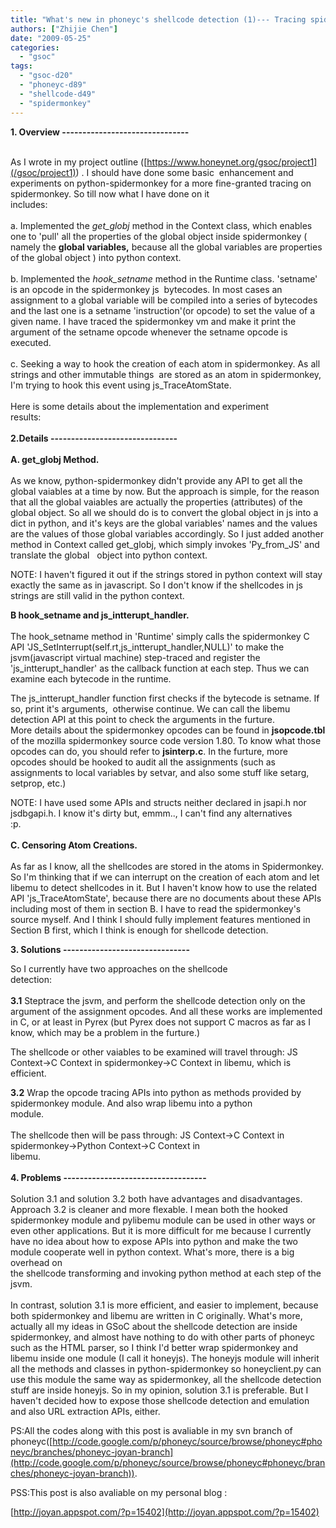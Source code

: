 ```yaml
---
title: "What's new in phoneyc's shellcode detection (1)--- Tracing spidermonkey"
authors: ["Zhijie Chen"]
date: "2009-05-25"
categories: 
  - "gsoc"
tags: 
  - "gsoc-d20"
  - "phoneyc-d89"
  - "shellcode-d49"
  - "spidermonkey"
---
```


**1\. Overview -------------------------------**

  

                                                                                                                
As I wrote in my project outline ([https://www.honeynet.org/gsoc/project1](/gsoc/project1)) . I should have done some basic  enhancement and experiments on python-spidermonkey for a more fine-granted tracing on spidermonkey. So till now what I have done on it includes:                                                                                
                                                                                                                
a. Implemented the _get\_globj_ method in the Context class, which enables one to 'pull' all the properties of the global object inside spidermonkey ( namely the **global variables,** because all the global variables are properties of the global object ) into python context.                                                          
                                                                                                                
b. Implemented the _hook\_setname_ method in the Runtime class. 'setname' is an opcode in the spidermonkey js  bytecodes. In most cases an assignment to a global variable will be compiled into a series of bytecodes and the last one is a setname 'instruction'(or opcode) to set the value of a given name. I have traced the spidermonkey vm and make it print the argument of the setname opcode whenever the setname opcode is executed.                
                                                                                                                
c. Seeking a way to hook the creation of each atom in spidermonkey. As all strings and other immutable things  are stored as an atom in spidermonkey, I'm trying to hook this event using js\_TraceAtomState.                   
                                                                                                                
Here is some details about the implementation and experiment results:                                           
                                                                                                                
**2.Details -------------------------------**                                                                                                                 
**A. get\_globj Method.**                                                                                                                 
As we know, python-spidermonkey didn't provide any API to get all the global vaiables at a time by now. But the approach is simple, for the reason that all the global vaiables are actually the properties (attributes) of the global object. So all we should do is to convert the global object in js into a dict in python, and it's keys are the global variables' names and the values are the values of those global variables accordingly. So I just added another method in Context called get\_globj, which simply invokes 'Py\_from\_JS' and translate the global   object into python context. 

  

NOTE: I haven't figured it out if the strings stored in python context will stay exactly the same as in javascript. So I don't know if the shellcodes in js strings are still valid in the python context. 

  

**B hook\_setname and js\_intterupt\_handler.**                                                                                                                 
The hook\_setname method in 'Runtime' simply calls the spidermonkey C API 'JS\_SetInterrupt(self.rt,js\_intterupt\_handler,NULL)' to make the jsvm(javascript virtual machine) step-traced and register the 'js\_intterupt\_handler' as the callback function at each step. Thus we can examine each bytecode in the runtime. 

  

The js\_intterupt\_handler function first checks if the bytecode is setname. If so, print it's arguments,  otherwise continue. We can call the libemu detection API at this point to check the arguments in the furture.   
More details about the spidermonkey opcodes can be found in **jsopcode.tbl** of the mozilla spidermonkey source code version 1.80. To know what those opcodes can do, you should refer to **jsinterp.c**. In the furture, more opcodes should be hooked to audit all the assignments (such as assignments to local variables by setvar, and also some stuff like setarg, setprop, etc.) 

  

NOTE: I have used some APIs and structs neither declared in jsapi.h nor jsdbgapi.h. I know it's dirty but, emmm.., I can't find any alternatives :p.                                                                       
                                                                                                                
**C. Censoring Atom Creations.**                                                                                                                 
As far as I know, all the shellcodes are stored in the atoms in Spidermonkey. So I'm thinking that if we can interrupt on the creation of each atom and let libemu to detect shellcodes in it. But I haven't know how to use the related API 'js\_TraceAtomState', because there are no documents about these APIs including most of them in section B. I have to read the spidermonkey's source myself. And I think I should fully implement features mentioned in Section B first, which I think is enough for shellcode detection. 

  

**3\. Solutions -------------------------------** 

  

So I currently have two approaches on the shellcode detection:                                                  
                                                                                                                
**3.1** Steptrace the jsvm, and perform the shellcode detection only on the argument of the assignment opcodes. And all these works are implemented in C, or at least in Pyrex (but Pyrex does not support C macros as far as I know, which may be a problem in the furture.)

  

The shellcode or other vaiables to be examined will travel through: JS Context->C Context in spidermonkey->C Context in libemu, which is efficient.

  

**3.2** Wrap the opcode tracing APIs into python as methods provided by spidermonkey module. And also wrap libemu into a python module.                                                                                                                                                                                                       
The shellcode then will be pass through: JS Context->C Context in spidermonkey->Python Context->C Context in libemu.                                                                                                         
                                                                                                                
**4\. Problems -----------------------------------**                                                                                                                 
Solution 3.1 and solution 3.2 both have advantages and disadvantages. Approach 3.2 is cleaner and more flexable. I mean both the hooked spidermonkey module and pylibemu module can be used in other ways or even other applications. But it is more difficult for me because I currently have no idea about how to expose APIs into python and make the two module cooperate well in python context. What's more, there is a big overhead on   
the shellcode transforming and invoking python method at each step of the jsvm.                                                                                                                                              
In contrast, solution 3.1 is more efficient, and easier to implement, because both spidermonkey and libemu are written in C originally. What's more, actually all my ideas in GSoC about the shellcode detection are inside spidermonkey, and almost have nothing to do with other parts of phoneyc such as the HTML parser, so I think I'd better wrap spidermonkey and libemu inside one module (I call it honeyjs). The honeyjs module will inherit all the methods and classes in python-spidermonkey so honeyclient.py can use this module the same way as spidermonkey, all the shellcode detection stuff are inside honeyjs. So in my opinion, solution 3.1 is preferable. But I haven't decided how to expose those shellcode detection and emulation and also URL extraction APIs, either.                

  

PS:All the codes along with this post is avaliable in my svn branch of phoneyc([http://code.google.com/p/phoneyc/source/browse/phoneyc#phoneyc/branches/phoneyc-joyan-branch](http://code.google.com/p/phoneyc/source/browse/phoneyc#phoneyc/branches/phoneyc-joyan-branch)).

  

PSS:This post is also avaliable on my personal blog :

  

[http://joyan.appspot.com/?p=15402](http://joyan.appspot.com/?p=15402)
